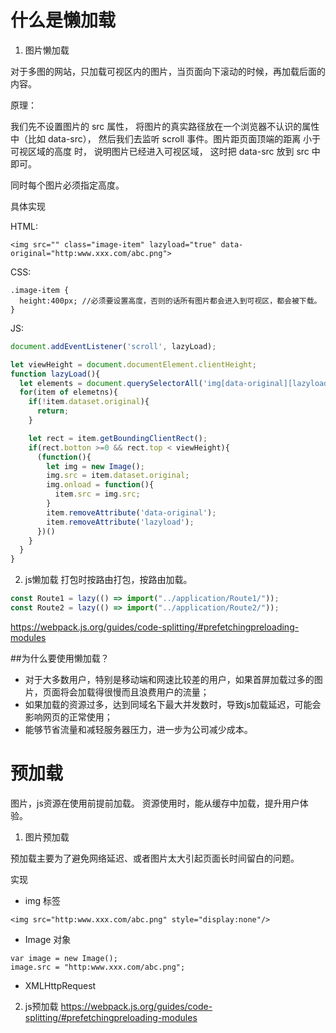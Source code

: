 # 什么是懒加载

1. 图片懒加载

对于多图的网站，只加载可视区内的图片，当页面向下滚动的时候，再加载后面的内容。

原理：

我们先不设置图片的 src 属性，
将图片的真实路径放在一个浏览器不认识的属性中（比如 data-src），
然后我们去监听 scroll 事件。图片距页面顶端的距离 小于 可视区域的高度 时，
说明图片已经进入可视区域，
这时把 data-src 放到 src 中即可。

同时每个图片必须指定高度。

具体实现

HTML:
```
<img src="" class="image-item" lazyload="true" data-original="http:www.xxx.com/abc.png">
```

CSS:
```
.image-item {
  height:400px; //必须要设置高度，否则的话所有图片都会进入到可视区，都会被下载。
}
```

JS:
```js
document.addEventListener('scroll', lazyLoad);

let viewHeight = document.documentElement.clientHeight;
function lazyLoad(){ 
  let elements = document.querySelectorAll('img[data-original][lazyload]');
  for(item of elemetns){
    if(!item.dataset.original){
      return;  
    }

    let rect = item.getBoundingClientRect();
    if(rect.botton >=0 && rect.top < viewHeight){
      (function(){
        let img = new Image();
        img.src = item.dataset.original;
        img.onload = function(){
          item.src = img.src;
        }
        item.removeAttribute('data-original');
        item.removeAttribute('lazyload');
      })()
    }
  }
}

```

2. js懒加载
打包时按路由打包，按路由加载。

```js
const Route1 = lazy(() => import("../application/Route1/"));
const Route2 = lazy(() => import("../application/Route2/"));
```
https://webpack.js.org/guides/code-splitting/#prefetchingpreloading-modules

##为什么要使用懒加载？

*   对于大多数用户，特别是移动端和网速比较差的用户，如果首屏加载过多的图片，页面将会加载得很慢而且浪费用户的流量；
*   如果加载的资源过多，达到同域名下最大并发数时，导致js加载延迟，可能会影响网页的正常使用；
*   能够节省流量和减轻服务器压力，进一步为公司减少成本。

# 预加载

图片，js资源在使用前提前加载。
资源使用时，能从缓存中加载，提升用户体验。

1. 图片预加载

预加载主要为了避免网络延迟、或者图片太大引起页面长时间留白的问题。

实现
- img 标签
```
<img src="http:www.xxx.com/abc.png" style="display:none"/>
```
- Image 对象
```
var image = new Image();
image.src = "http:www.xxx.com/abc.png";
```
- XMLHttpRequest
   
2. js预加载
  https://webpack.js.org/guides/code-splitting/#prefetchingpreloading-modules





